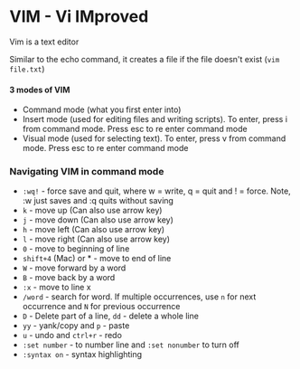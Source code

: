# VIM - Vi IMproved 

Vim is a text editor

Similar to the echo command, it creates a file if the file doesn't exist (`vim file.txt`) 

#### 3 modes of VIM
  - Command mode (what you first enter into)
  - Insert mode (used for editing files and writing scripts). To enter, press i from command mode. Press esc to re enter command mode
  - Visual mode (used for selecting text). To enter, press v from command mode. Press esc to re enter command mode

### Navigating VIM in command mode
  - `:wq!` - force save and quit, where w = write, q = quit and ! = force. Note, :w just saves and :q quits without saving
  - `k` - move up (Can also use arrow key)
  - `j` - move down (Can also use arrow key)
  - `h` - move left (Can also use arrow key)
  - `l` - move right (Can also use arrow key)
  - `0` - move to beginning of line
  - `shift+4` (Mac) or * - move to end of line
  - `W` - move forward by a word
  - `B` - move back by a word
  - `:x` - move to line x
  - `/word` - search for word. If multiple occurrences, use `n` for next occurrence and `N` for previous occurrence
  - `D` - Delete part of a line, `dd` - delete a whole line
  - `yy` - yank/copy and `p` - paste
  - `u` - undo and `ctrl+r` - redo
  - `:set number` - to number line and `:set nonumber` to turn off
  - `:syntax on` - syntax highlighting

